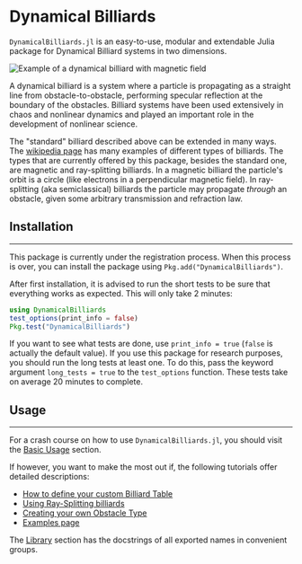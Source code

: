# Dynamical Billiards

`DynamicalBilliards.jl` is an easy-to-use, modular and extendable Julia package for Dynamical Billiard systems in two dimensions.


![Example of a dynamical billiard with magnetic field](http://i.imgur.com/OasQRyQ.gifv)

A dynamical billiard is a system where a particle is propagating as a straight line from obstacle-to-obstacle, performing specular reflection at the boundary of the obstacles. Billiard systems have been used extensively in chaos and nonlinear dynamics and played an important role in the development of nonlinear science. 

The "standard" billiard described above can be extended in many ways. The [wikipedia page](https://en.wikipedia.org/wiki/Dynamical_billiards) has many examples of different types of billiards. The types that are currently offered by this package, besides the standard one, are magnetic and ray-splitting billiards. In a magnetic billiard the particle's orbit is a circle (like electrons in a perpendicular magnetic field). In ray-splitting (aka semiclassical) billiards the particle may propagate *through* an obstacle, given some arbitrary transmission and refraction law.

## Installation

---

This package is currently under the registration process. When this process is over, you can install the package using `Pkg.add("DynamicalBilliards")`.

After first installation, it is advised to run the short tests to be sure that everything works as expected. This will only take 2 minutes:
```julia
using DynamicalBilliards
test_options(print_info = false)
Pkg.test("DynamicalBilliards")
```
If you want to see what tests are done, use `print_info = true` (`false` is actually the default value). If you use this package for research purposes, you should run the long tests at least one. To do this, pass the keyword argument `long_tests = true` to the `test_options` function. These tests take on average 20 minutes to complete.

## Usage

---

For a crash course on how to use `DynamicalBilliards.jl`, you should visit the [Basic Usage](/basic/basic_usage) section.

If however, you want to make the most out if, the following tutorials offer detailed descriptions:
- [How to define your custom Billiard Table](/tutorials/billiard_table)
- [Using Ray-Splitting billiards](/tutorials/ray-splitting)
- [Creating your own Obstacle Type](/tutorials/own_obstacle)
- [Examples page](/tutorials/examples)

The [Library](/basic/library) section has the docstrings of all exported names in convenient groups.
